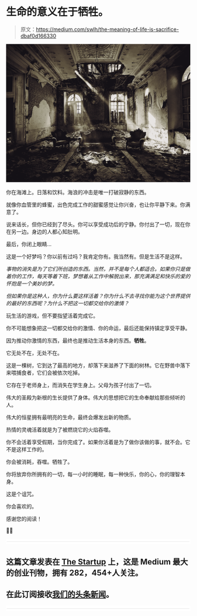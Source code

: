 # 生命的意义在于牺牲。

> 原文：<https://medium.com/swlh/the-meaning-of-life-is-sacrifice-dbaf0d166330>

![](img/0acdd2c902287243044252d4588b655b.png)

你在海滩上。日落和饮料。海浪的冲击是唯一打破寂静的东西。

就像你血管里的蜂蜜，出色完成工作的甜蜜感觉让你兴奋，也让你平静下来。你满意了。

说来话长，但你已经到了尽头。你可以享受成功后的宁静。你付出了一切，现在你在另一边。身边的人都心知肚明。

最后，你闭上眼睛…

这是一个好梦吗？你以前有过吗？我肯定你有。我当然有。但是生活不是这样。

*事物的消失是为了它们所创造的东西。当然，并不是每个人都适合。如果你只是做着你的工作，每天等着下班，梦想着从工作中解脱出来，那充满满足和快乐的爱的怀抱是一个美妙的梦。*

*但如果你是这种人，你为什么要这样活着？你为什么不去寻找你能为这个世界提供的最好的东西呢？为什么不把这一切都交给你的激情？*

玩生活的游戏，但不要指望活着完成它。

你不可能想象把这一切都交给你的激情、你的命运，最后还能保持镇定享受平静。

因为推动你激情的东西，最终也是推动生活本身的东西。**牺牲**。

它无处不在，无处不在。

这是一棵树，它到达了最高的地方，却落下来滋养了下面的树林。它在野兽中落下来喂捕食者，它们会被依次吃掉。

它存在于老师身上，而消失在学生身上。父母为孩子付出了一切。

伟大的圣殿为新根的生长提供了身体。伟大的思想把它的生命奉献给那些倾听的人。

伟大的恒星拥有最明亮的生命，最终会爆发出新的物质。

热情的灵魂活着就是为了被燃烧它的火焰吞噬。

你不会活着享受假期，当你完成了。如果你活着是为了做你该做的事，就不会。它不是这样工作的。

你会被消耗，吞噬。牺牲了。

你将放弃你所拥有的一切，每一小时的睡眠，每一种快乐，你的心，你的理智本身。

这是个诅咒。

你会喜欢的。

感谢您的阅读！

✌🏻

![](img/731acf26f5d44fdc58d99a6388fe935d.png)

## 这篇文章发表在 [The Startup](https://medium.com/swlh) 上，这是 Medium 最大的创业刊物，拥有 282，454+人关注。

## 在此订阅接收[我们的头条新闻](http://growthsupply.com/the-startup-newsletter/)。

![](img/731acf26f5d44fdc58d99a6388fe935d.png)